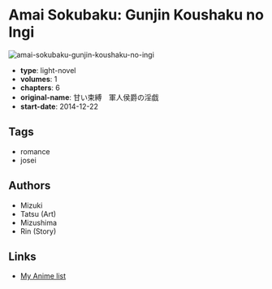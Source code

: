 # Amai Sokubaku: Gunjin Koushaku no Ingi

![amai-sokubaku-gunjin-koushaku-no-ingi](https://cdn.myanimelist.net/images/manga/2/181450.jpg)

-   **type**: light-novel
-   **volumes**: 1
-   **chapters**: 6
-   **original-name**: 甘い束縛　軍人侯爵の淫戯
-   **start-date**: 2014-12-22

## Tags

-   romance
-   josei

## Authors

-   Mizuki
-   Tatsu (Art)
-   Mizushima
-   Rin (Story)

## Links

-   [My Anime list](https://myanimelist.net/manga/100238/Amai_Sokubaku__Gunjin_Koushaku_no_Ingi)
